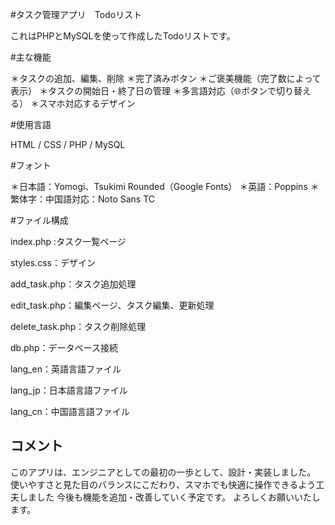 #タスク管理アプリ　Todoリスト

これはPHPとMySQLを使って作成したTodoリストです。



#主な機能

＊タスクの追加、編集、削除
＊完了済みボタン
＊ご褒美機能（完了数によって表示）
＊タスクの開始日・終了日の管理
＊多言語対応（🌐ボタンで切り替える）
＊スマホ対応するデザイン


#使用言語

HTML / CSS / PHP / MySQL


#フォント


＊日本語：Yomogi、Tsukimi Rounded（Google Fonts）
＊英語：Poppins
＊繁体字：中国語対応：Noto Sans TC

#ファイル構成

index.php :タスク一覧ページ

styles.css：デザイン

add_task.php：タスク追加処理

edit_task.php：編集ページ、タスク編集、更新処理

delete_task.php：タスク削除処理

db.php：データベース接続

lang_en：英語言語ファイル

lang_jp：日本語言語ファイル

lang_cn：中国語言語ファイル


## コメント

このアプリは、エンジニアとしての最初の一歩として、設計・実装しました。  
使いやすさと見た目のバランスにこだわり、スマホでも快適に操作できるよう工夫しました
今後も機能を追加・改善していく予定です。
よろしくお願いいたします。
